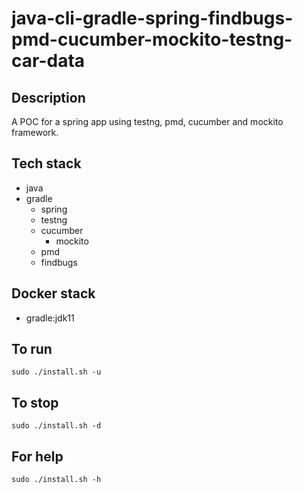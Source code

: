 # java-cli-gradle-spring-findbugs-pmd-cucumber-mockito-testng-car-data

## Description
A POC for a spring app using testng,
pmd, cucumber and mockito framework.

## Tech stack
- java
- gradle
	- spring
  - testng
  - cucumber
	- mockito
  - pmd
  - findbugs

## Docker stack
- gradle:jdk11

## To run
`sudo ./install.sh -u`

## To stop
`sudo ./install.sh -d`

## For help
`sudo ./install.sh -h`

